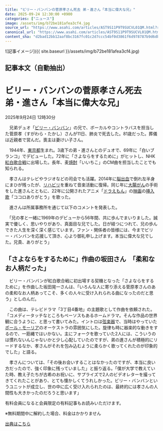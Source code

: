 ```yaml
---
title: "ビリー・バンバンの菅原孝さん死去 弟・進さん「本当に偉大な兄」"
date: 2025-09-24 12:30:00 +0900
categories: ["ニュース"]
image: /assets/img/b72be181afea3cf4.jpg
source_url: "https://www.asahi.com/articles/AST9S11P9T9SUCVL01QM.html?ref=rss"
canonical_url: "https://www.asahi.com/articles/AST9S11P9T9SUCVL01QM.html"
content_sha: "d2bad12bb12aaf8bc3167fc01c2d7ccc54bf0d3861f6d978787b9d6db8d3e4a9"
---
```


![記事イメージ]({{ site.baseurl }}/assets/img/b72be181afea3cf4.jpg)

## 記事本文（自動抽出）
<div><main role="main" id="main"><p></p><div class="y_Qv3"><h1>ビリー・バンバンの菅原孝さん死去　弟・進さん「本当に偉大な兄」</h1><p class="mhPng"><span class="UDj4P"><time datetime="2025-09-24T03:30:00.000Z">2025年9月24日 12時30分</time></span></p></div><p id="gsm_above_SnsUtilityArea"></p><p x-component-name="CommentHeadline" x-component-data='{"commentCount":0,"commentators":[],"mode":"pc"}'></p><div class="nfyQp"><p>　兄弟デュオ「<a href="//www.asahi.com/topics/word/%E3%83%93%E3%83%AA%E3%83%BC%E3%83%BB%E3%83%90%E3%83%B3%E3%83%90%E3%83%B3.html" title="ビリー・バンバン のトピックスを開く" class="eWgMZ">ビリー・バンバン</a>」の兄で、ボーカルやコントラバスを担当した菅原孝（すがわら・たかし）さんが11日、肺炎で死去した。81歳だった。葬儀は近親者で営んだ。喪主は妻けい子さん。</p><p>　1944年、<a href="http://www.asahi.com/area/tokyo/" title="東京都 のトピックスを開く" class="eWgMZ">東京都</a>生まれ。3歳下の弟・進さんとのデュオで、69年に「白いブランコ」でデビューした。72年に「さよならをするために」がヒットし、NHK<a href="//www.asahi.com/topics/word/%E7%B4%85%E7%99%BD%E6%AD%8C%E5%90%88%E6%88%A6.html" title="紅白歌合戦 のトピックスを開く" class="eWgMZ">紅白歌合戦</a>に出場した。長年、麦<a href="//www.asahi.com/topics/word/%E7%84%BC%E9%85%8E.html" title="焼酎 のトピックスを開く" class="eWgMZ">焼酎</a>「いいちこ」のCM曲を担当したことでも知られる。</p><p>　孝さんはテレビやラジオなどの司会でも活躍。2014年に<a href="//www.asahi.com/topics/word/%E8%84%B3%E5%87%BA%E8%A1%80.html" title="脳出血 のトピックスを開く" class="eWgMZ">脳出血</a>で倒れ左半身にまひが残ったが、<a href="//www.asahi.com/topics/word/%E3%83%AA%E3%83%8F%E3%83%93%E3%83%AA%E3%83%86%E3%83%BC%E3%82%B7%E3%83%A7%E3%83%B3.html" title="リハビリ のトピックスを開く" class="eWgMZ">リハビリ</a>を重ねて音楽活動に復帰。同じ年に<a href="//www.asahi.com/topics/word/%E5%A4%A7%E8%85%B8%E3%81%8C%E3%82%93.html" title="大腸がん のトピックスを開く" class="eWgMZ">大腸がん</a>の手術をした進さんとともに、22年に公開されたアニメ「<a href="//www.asahi.com/topics/word/%E3%83%89%E3%83%A9%E3%81%88%E3%82%82%E3%82%93.html" title="ドラえもん のトピックスを開く" class="eWgMZ">ドラえもん</a>」の<a href="//www.asahi.com/topics/word/%E3%82%B7%E3%83%8D%E3%83%9E%E3%83%8B%E3%82%A2%E3%83%BB%E3%82%B5%E3%83%AD%E3%83%B3.html" title="映画 のトピックスを開く" class="eWgMZ">映画</a>の<a href="//www.asahi.com/topics/word/%E6%8C%BF%E5%85%A5%E6%AD%8C.html" title="挿入歌 のトピックスを開く" class="eWgMZ">挿入歌</a>「ココロありがとう」を歌った。</p><p>　進さんは所属事務所を通じて以下のコメントを発表した。</p><p>　「兄の孝と一緒に1969年のデビューから56年間、共に歩んでまいりました。誠実で優しく、思いやりがあり、真面目な兄でした。日が経つにつれて、兄の歩んできた人生を深く深く感じています。ファン・関係者の皆様には、今までビリー・バンバンを応援して頂き、心より御礼申し上げます。本当に偉大な兄でした。兄貴、ありがとう」</p><h2 class="smgSC">「さよならをするために」作曲の坂田さん　「柔和なお人柄だった」</h2><p>　ビリー・バンバンが紅白歌合戦に初出場する契機となった「さよならをするために」を作曲した坂田晃一さんは、「いろんな人に寄り添える菅原孝さんのあの柔和なお人柄あってこそ、多くの人々に受け入れられる曲になったのだと思う」としのんだ。</p><p>　この曲は、テレビドラマ「3丁目4番地」の主題歌として作曲を依頼された。「コメディータッチなところもペーソスもあるホームドラマ。そんな作品の世界観に合うように、と思って書いてみた。イントロは<a href="//www.asahi.com/topics/word/%E5%BC%A6%E6%A5%BD%E5%99%A8.html" title="弦楽器 のトピックスを開く" class="eWgMZ">弦楽器</a>で、当時はやっていた<a href="//www.asahi.com/topics/word/%E3%83%9D%E3%83%BC%E3%83%AB%E3%83%BB%E3%83%A2%E3%83%BC%E3%83%AA%E3%82%A2.html" title="ポール・モーリア のトピックスを開く" class="eWgMZ">ポール・モーリア</a>のオーケストラの雰囲気にした。旋律も時に器楽的な動きをするので、一筋縄ではいかない。主にフォークを歌っていた2人には、こういうのは慣れないんじゃないかと少し心配していたのですが、弟の進さんが積極的にリードするなか、孝さんがそれを包み込むように柔らかく歌ってくれたのが印象的でした」と語る。</p><p>　孝さんについては、「その後お会いすることはなかったのですが、本当に良い方だったので、強く印象に残っていました」と振り返る。「僕が大学で教えていた時、教え子たちが古希のお祝いに、サプライズで2人のビデオレターを撮ってきてくれたことがあり、とても懐かしくてうれしかった。ビリー・バンバンというユニットが成立し、世の中に広く受け入れられたのは、最終的には孝さんの人間性も大きかったのだろうと思います」</p><p id="_gtm_LastLine"></p></div><p></p><div class="NbZMW"><div class="PxAm1"><p>有料会員になると会員限定の<span>有料記事もお読みいただけます。</span></p></div><p class="eQShK">※無料期間中に解約した場合、料金はかかりません</p></div><p x-component-name="WriterProfile" x-component-data='{"writerProfile":{"writerProfileList":[],"isWriterFollowAvailableMember":false},"isFreeArea":true}'></p><p x-component-name="ArticleCommentList" x-component-data='{"commentCount":0,"commentList":[],"shareUrlBase":"https://www.asahi.com/articles/AST9S11P9T9SUCVL01QM.html","articleId":"AST9S11P9T9SUCVL01QM","commentIdParam":"","equalCommentIdIndex":-1,"isAuthorized":true,"isFreePlan":false,"isPaidMember":false,"isPresent":false,"isHazard":false,"freeUrlBase":"//www.asahi.com","digitalUrlBase":"//digital.asahi.com"}'></p></main></div>

[出典はこちら](https://www.asahi.com/articles/AST9S11P9T9SUCVL01QM.html?ref=rss)
